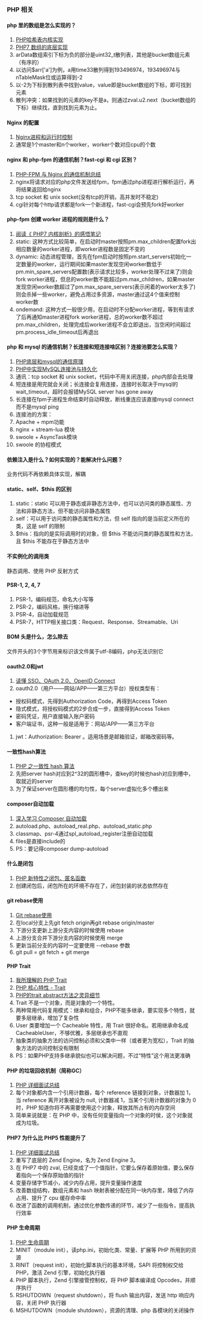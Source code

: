 ### PHP 相关

#### php 里的数组是怎么实现的？
1. [PHP哈希表内核实现](https://gsmtoday.github.io/2018/03/21/php-hashtable/)
1. [PHP7 数组的底层实现](https://learnku.com/articles/33225)
1. arData数组索引下标为负的部分是uint32_t散列表，其他是bucket数组元素（有序的）
1. 以访问$arr['a']为例，a用time33散列得到193496974，193496974与nTableMask位或运算得到-2
1. 以-2为下标到散列表中找到value，value即是bucket数组的下标，即可找到元素
1. 散列冲突：如果找到的元素的key不是a，则通过zval.u2.next（bucket数组的下标）继续找，直到找到元素为止。

#### Nginx 的配置
1. [Nginx进程和运行时控制](https://www.yiibai.com/nginx/processes-and-runtime-control.html)
1. 通常是1个master和n个worker，worker个数对应cpu的个数

#### nginx 和 php-fpm 的通信机制？fast-cgi 和 cgi 区别？
1. [PHP-FPM 与 Nginx 的通信机制总结](https://segmentfault.com/a/1190000018048956)
1. nginx将请求对应的php文件发送给fpm，fpm通过php进程进行解析运行，再将结果返回给nginx
1. tcp socket 和 unix socket(没有tcp的开销，高并发时不稳定)
1. cgi针对每个http请求都是fork一个新进程，fast-cgi会预先fork好worker

#### php-fpm 创建 worker 进程的规则是什么？
1. [阅读《 PHP7 内核剖析》的感悟笔记](https://www.yoytang.com/php-7-kernel-note.html)
1. static: 这种方式比较简单，在启动时master按照pm.max_children配置fork出相应数量的worker进程，即worker进程数是固定不变的
1. dynamic: 动态进程管理，首先在fpm启动时按照pm.start_servers初始化一定数量的worker，运行期间如果master发现空闲worker数低于pm.min_spare_servers配置数(表示请求比较多，worker处理不过来了)则会fork worker进程，但总的worker数不能超过pm.max_children，如果master发现空闲worker数超过了pm.max_spare_servers(表示闲着的worker太多了)则会杀掉一些worker，避免占用过多资源，master通过这4个值来控制worker数
1. ondemand: 这种方式一般很少用，在启动时不分配worker进程，等到有请求了后再通知master进程fork worker进程，总的worker数不超过pm.max_children，处理完成后worker进程不会立即退出，当空闲时间超过pm.process_idle_timeout后再退出

#### php 和 mysql 的通信机制？长连接和短连接啥区别？连接池要怎么实现？
1. [PHP底层和mysql的通信原理](https://www.jianshu.com/p/d955a5413c7e)
1. [PHP中实现MySQL连接池与持久化](https://www.wugenglong.com/post/mysql_connection_pool/)
1. 通讯：tcp socket 和 unix socket，代码中不用关闭连接，php内部会去处理
1. 短连接是用完就会关闭；长连接会复用连接，连接时长取决于mysql的wait_timeout，超时会报错MySQL server has gone away
1. 长连接在fpm子进程生命结束时自动释放，断线重连应该直接mysql connect而不是mysql ping
1. 连接池的方案：
  1. Apache + mpm功能
  1. nginx + stream-lua 模块
  1. swoole + AsyncTask模块
  1. swoole 的协程模式

#### 依赖注入是什么？如何实现的？能解决什么问题？
业务代码不再依赖具体实现，解耦

#### static、self、$this 的区别
1. static：static 可以用于静态或非静态方法中，也可以访问类的静态属性、方法和非静态方法，但不能访问非静态属性
1. self：可以用于访问类的静态属性和方法，但 self 指向的是当前定义所在的类，这是 self 的限制
1. $this：指向的是实际调用时的对象，但 $this 不能访问类的静态属性和方法，且 $this 不能存在于静态方法中

#### 不实例化的调用类
静态调用、使用 PHP 反射方式

#### PSR-1, 2, 4, 7
1. PSR-1，编码规范，命名大小写等
1. PSR-2，编码风格，换行缩进等
1. PSR-4，自动加载规范
1. PSR-7，HTTP相关接口类：Request、Response、Streamable、Uri

#### BOM 头是什么，怎么除去
文件开头的3个字节用来标识该文件属于utf-8编码，php无法识别它

#### oauth2.0和jwt
1. [读懂 SSO、OAuth 2.0、OpenID Connect](http://jiangew.me/sso-openid-connect/)
1. oauth2.0（用户——网站/APP——第三方平台）授权类型有：
 * 授权码模式，先得到Authorization Code，再得到Access Token
 * 隐式模式，将授权码模式的2步合成一步，直接得到Access Token
 * 密码凭证，用户直接输入账户密码
 * 客户端证书，这种一般是适用于：网站/APP——第三方平台
1. jwt：Authorization: Bearer <token>。适用场景是邮箱验证，邮箱改密码等。

#### 一致性hash算法
1. [PHP 之一致性 hash 算法](https://learnku.com/articles/30269)
1. 先把server hash对应到2^32的圆形槽中，查key的时候也hash对应到槽中，取就近的server
1. 为了保证server在圆形槽的均匀性，每个server虚拟化多个槽出来

#### composer自动加载
1. [深入学习 Composer 自动加载](https://xueyuanjun.com/post/7074.html)
1. autoload.php、autoload_real.php、autoload_static.php
1. classmap、psr-4通过spl_autoload_register注册自动加载
1. files是直接include的
1. PS：要记得composer dump-autoload

#### 什么是闭包
1. [PHP 新特性之闭包、匿名函数](https://learnku.com/articles/5388)
1. 创建闭包后，闭包所在的环境不存在了，闭包封装的状态依然存在

#### git rebase使用
1. [Git rebase使用](https://www.jianshu.com/p/f7ed3dd0d2d8)
1. 在local分支上先git fetch origin再git rebase origin/master
1. 下游分支更新上游分支内容的时候使用 rebase
1. 上游分支合并下游分支内容的时候使用 merge
1. 更新当前分支的内容时一定要使用 --rebase 参数
1. git pull = git fetch + git merge

#### PHP Trait
1. [我所理解的 PHP Trait](https://overtrue.me/about-php-trait/)
1. [PHP 核心特性 - Trait](https://learnku.com/articles/35908)
1. [PHP的trait abstract方法之灵异细节](https://zhuanlan.zhihu.com/p/47618092)
1. Trait 不是一个对象，而是对象的一个特性。
1. 两种常用代码复用模式：继承和组合，PHP不能多继承，要实现多个特性，就要多层继承，增加了复杂性
1. User 类要增加一个 Cacheable 特性，用 Trait 很好命名。若用继承命名成CacheableUser，不够优雅，多层继承也不直观
1. 抽象类的抽象方法的访问控制必须和父类中一样（或者更为宽松），Trait 的抽象方法的访问控制没有限制
1. PS：如果PHP支持多继承貌似也可以解决问题，不过“特性”这个用法更准确

#### PHP 的垃圾回收机制（简称GC）
1. [PHP 详细面试总结](https://learnku.com/articles/25204)
1. 每个对象都内含一个引用计数器，每个 reference 链接到对象，计数器加 1，当 reference 离开对象被设为 null, 计数器减 1，当某个引用计数器的对象为 0 时，PHP 知道你将不再需要使用这个对象，释放其所占有的内存空间
1. 简单来说就是：在 PHP 中，没有任何变量指向一个对象的时侯，这个对象就成为垃圾。

#### PHP7 为什么比 PHP5 性能提升了
1. [PHP 详细面试总结](https://learnku.com/articles/28772)
1. 重写了底层的 Zend Engine，名为 Zend Engine 3。
1. 在 PHP7 中的 zval, 已经变成了一个值指针，它要么保存着原始值，要么保存着指向一个保存原始值的指针
1. 变量存储字节减小，减少内存占用，提升变量操作速度
1. 改善数组结构，数组元素和 hash 映射表被分配在同一块内存里，降低了内存占用、提升了 cpu 缓存命中率
1. 改进了函数的调用机制，通过优化参数传递的环节，减少了一些指令，提高执行效率

#### PHP 生命周期
1. [PHP 生命周期](https://www.jianshu.com/p/cecc985a325b)
1. MINIT（module init），读php.ini，初始化类、常量、扩展等 PHP 所用到的资源
1. RINIT（request init），初始化脚本执行的基本环境，SAPI 将控制权交给 PHP，激活 Zend 引擎，初始化执行器
1. PHP 脚本执行，Zend 引擎接管控制权，将 PHP 脚本编译成 Opcodes，并顺序执行
1. RSHUTDOWN（request shutdown），将 flush 输出内容，发送 http 响应内容，关闭 PHP 执行器
1. MSHUTDOWN（module shutdown），资源的清理、php 各模块的关闭操作









